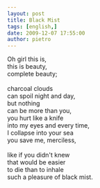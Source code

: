 ```yaml
---
layout: post
title: Black Mist
tags: [english,]
date: 2009-12-07 17:55:00
author: pietro
---
```

Oh girl this is,<br/>this is beauty,<br/>complete beauty;<br/><br/>charcoal clouds<br/>can spoil night and day,<br/>but nothing<br/>can be more than you,<br/>you hurt like a knife<br/>into my eyes and every time,<br/>I collapse into your sea<br/>you save me, merciless,<br/><br/>like if you didn't knew<br/>that would be easier<br/>to die than to inhale<br/>such a pleasure of black mist.
